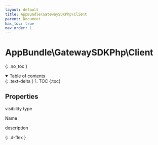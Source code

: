 ```yaml
---
layout: default
title: AppBundle\GatewaySDKPhp\Client
parent: Document
has_toc: true
nav_order: 1
---
```


# AppBundle\GatewaySDKPhp\Client
{: .no_toc }

<details open markdown="block">
  <summary>
    Table of contents
  </summary>
  {: .text-delta }
1. TOC
{:toc}
</details>

## Properties

<div>

visibility type

Name

description
</div>
{: .d-flex }
